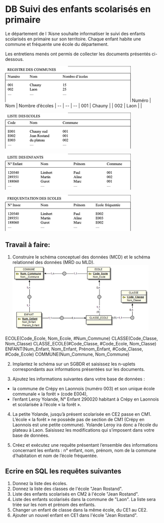 # DB Suivi des enfants scolarisés en primaire

Le département de l ‘Aisne souhaite informatiser le suivi des enfants scolarisés en primaire sur son territoire. Chaque enfant habite une commune et fréquente une école du département. 

Les entretiens menés ont permis de collecter les documents présentés ci-dessous.

![d2a86fbe79e13906e18fd85b5c23eb6c.png](../../../_resources/d2a86fbe79e13906e18fd85b5c23eb6c.png)
Numéro	| Nom |	Nombre d’écoles |
-- | -- | -- |
001	| Chauny	| |
002 |	Laon | |	


![17278c5f57224b7ce214a0832c321c4f.png](../../../_resources/17278c5f57224b7ce214a0832c321c4f.png)

![fa5c6b104aa319a9b9a73f46c37ab594.png](../../../_resources/fa5c6b104aa319a9b9a73f46c37ab594.png)

![da95f34f7bd755401b2de957bfea74d5.png](../../../_resources/da95f34f7bd755401b2de957bfea74d5.png)

## Travail à faire: 

1.	Construire le schéma conceptuel des données (MCD) et le schéma relationnel des données (MRD ou MLD).
![05fbc3b52a65a6a09399b493d7d35ed8.png](../../../_resources/05fbc3b52a65a6a09399b493d7d35ed8.png)

ECOLE(Code_Ecole, Nom_Ecole, #Num_Commune)
CLASSE(Code_Classe, Nom_Classe)
CLASSE_ECOLE(#Code_Classe, #Code_Ecole, Nom_Classe)
ENFANT(Num_Enfant, Nom_Enfant, Prénom_Enfant, #Code_Classe, #Code_Ecole)
COMMUNE(Num_Commune, Nom_Commune)


2.	Implantez le schéma sur un SGBDR et saisissez les n-uplets correspondants aux informations présentées sur les documents.

3.	Ajoutez les informations suivantes dans votre base de données :
-	la commune de Crépy en Laonnois (numéro 003) et son unique école communale « la forêt » (code E004),
-	l’enfant Leroy Yolande, N° Enfant 290020 habitant à Crépy en Laonnois et scolarisée à l’école « la forêt ».

4.	La petite Yolande, jusqu’à présent scolarisée en CE2 passe en CM1. L’école « la forêt » ne possède pas de section de CM1 (Crépy en Laonnois est une petite commune). Yolande Leroy ira donc a l’école du plateau à Laon. Saisissez les modifications qui s’imposent dans votre base de données.

5.	Créez et exécutez une requête présentant l’ensemble des informations concernant les enfants : n° enfant, nom, prénom, nom de la commune d’habitation et nom de l’école fréquentée.

## Ecrire en SQL les requêtes suivantes

1.	Donnez la liste des écoles.
2.	Donnez la liste des classes de l'école "Jean Rostand".
3.	Liste des enfants scolarisés en CM2 à l'école "Jean Rostand".
4.	Liste des enfants scolarisés dans la commune de "Laon". La liste sera triée sur les  nom et prénom des enfants.
5.	Changer un enfant de classe dans la même école, du CE1 au CE2.
6.	Ajouter un nouvel enfant en CE1 dans l'école "Jean Rostand".


